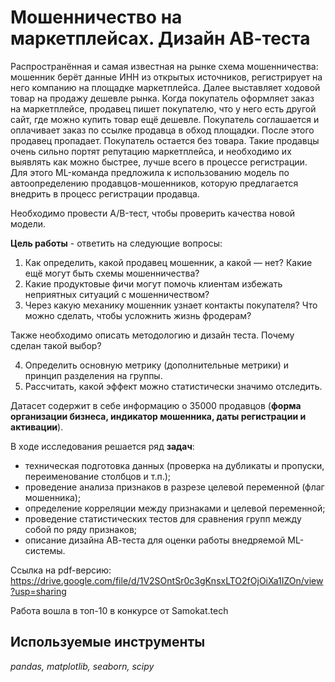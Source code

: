 # Мошенничество на маркетплейсах. Дизайн АВ-теста

Распространённая и самая известная на рынке схема мошенничества: мошенник берёт данные ИНН из открытых источников, регистрирует на него компанию на площадке маркетплейса. Далее выставляет ходовой товар на продажу дешевле рынка. Когда покупатель оформляет заказ на маркетплейсе, продавец пишет покупателю, что у него есть другой сайт, где можно купить товар ещё дешевле. Покупатель соглашается и оплачивает заказ по ссылке продавца в обход площадки. После этого продавец пропадает. Покупатель остается без товара. Такие продавцы очень сильно портят репутацию маркетплейса, и необходимо их выявлять как можно быстрее, лучше всего в процессе регистрации.
Для этого ML-команда предложила к использованию модель по автоопределению продавцов-мошенников, которую предлагается внедрить в процесс регистрации продавца.

Необходимо провести A/B-тест, чтобы проверить качества новой модели.

**Цель работы** - ответить на следующие вопросы:

1. Как определить, какой продавец мошенник, а какой — нет? Какие ещё могут быть схемы мошенничества?
2. Какие продуктовые фичи могут помочь клиентам избежать неприятных ситуаций с мошенничеством?
3. Через какую механику мошенник узнает контакты покупателя? Что можно сделать, чтобы усложнить жизнь фродерам?

Также необходимо описать методологию и дизайн теста. Почему сделан такой выбор?

4. Определить основную метрику (дополнительные метрики) и принцип разделения на группы.
5. Рассчитать, какой эффект можно статистически значимо отследить.

Датасет содержит в себе информацию о 35000 продавцов (**форма организации бизнеса, индикатор мошенника, даты регистрации и активации**).

В ходе исследования решается ряд **задач**:
- техническая подготовка данных (проверка на дубликаты и пропуски, переименование столбцов и т.п.);
- проведение анализа признаков в разрезе целевой переменной (флаг мошенника);
- определение корреляции между признаками и целевой переменной;
- проведение статистических тестов для сравнения групп между собой по ряду признаков;
- описание дизайна АВ-теста для оценки работы внедряемой ML-системы.

Ссылка на pdf-версию: https://drive.google.com/file/d/1V2SOntSr0c3gKnsxLTO2fOjOiXa1IZOn/view?usp=sharing

Работа вошла в топ-10 в конкурсе от Samokat.tech

## Используемые инструменты
*pandas, matplotlib, seaborn, scipy*
